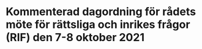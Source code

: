 # Kommenterad dagordning för rådets möte för rättsliga och inrikes frågor (RIF) den 7-8 oktober 2021


